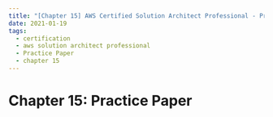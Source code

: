 ```yaml
---
title: "[Chapter 15] AWS Certified Solution Architect Professional - Practice Paper"
date: 2021-01-19
tags:
  - certification
  - aws solution architect professional
  - Practice Paper
  - chapter 15
---
```


# Chapter 15: Practice Paper

